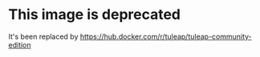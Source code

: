 # This image is deprecated

It's been replaced by https://hub.docker.com/r/tuleap/tuleap-community-edition
